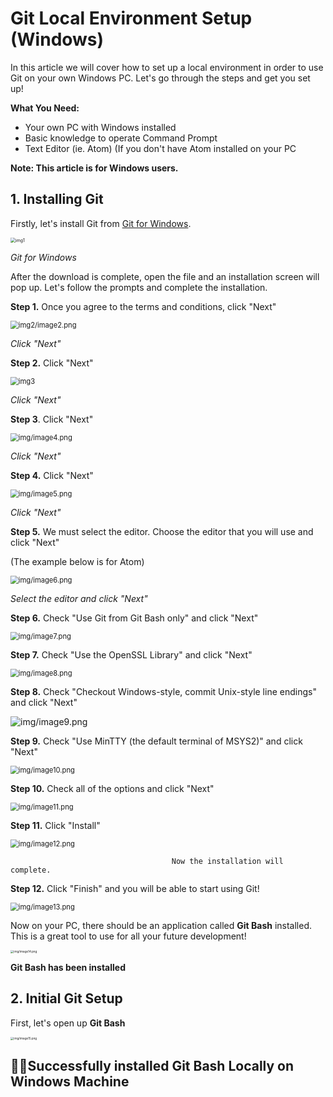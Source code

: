 # Git Local Environment Setup (Windows)

In this article we will cover how to set up a local environment in order to use Git on your own Windows PC. Let's go through the steps and get you set up!

**What You Need:**

- Your own PC with Windows installed
- Basic knowledge to operate Command Prompt
- Text Editor (ie. Atom) (If you don't have Atom installed on your PC

**Note: This article is for Windows users.**

## 1. Installing Git

Firstly, let's install Git from [Git for Windows](https://gitforwindows.org/).

<img src="img/image1.png" alt="img1" style="zoom:50%;" />

*Git for Windows*

After the download is complete, open the file and an installation screen will pop up. Let's follow the prompts and complete the installation.

**Step 1.** Once you agree to the terms and conditions, click "Next"

<img src="img/image2.png" alt="img2/image2.png" style="zoom: 80%;" />

*Click "Next"*

**Step 2.** Click "Next"

<img src="img/image3.png" alt="img3" style="zoom:80%;" />

*Click "Next"*

**Step 3**. Click "Next"

<img src="img/image4.png" alt="img/image4.png" style="zoom:80%;" />

*Click "Next"*

**Step 4.** Click "Next"

<img src="img/image5.png" alt="img/image5.png" style="zoom:80%;" />

*Click "Next"*

**Step 5.** We must select the editor. Choose the editor that you will use and click "Next"

(The example below is for Atom)

<img src="img/image6.png" alt="img/image6.png" style="zoom:80%;" />

*Select the editor and click "Next"*

**Step 6.** Check "Use Git from Git Bash only" and click "Next"

<img src="img/image7.png" alt="img/image7.png" style="zoom:80%;" />

**Step 7.** Check "Use the OpenSSL Library" and click "Next"

<img src="img/image8.png" alt="img/image8.png" style="zoom:80%;" />

**Step 8.** Check "Checkout Windows-style, commit Unix-style line endings" and click "Next"

<img src="img/image9.png" alt="img/image9.png" />

**Step 9.** Check "Use MinTTY (the default terminal of MSYS2)" and click "Next"

<img src="img/image10.png" alt="img/image10.png" style="zoom:80%;" />

**Step 10.** Check all of the options and click "Next"

<img src="img/image11.png" alt="img/image11.png" style="zoom:80%;" />

**Step 11.** Click "Install"

<img src="img/image12.png" alt="img/image12.png" style="zoom:80%;" />

                                        Now the installation will complete.

**Step 12.** Click "Finish" and you will be able to start using Git!

<img src="img/image13.png" alt="img/image13.png" style="zoom:80%;" />

Now on your PC, there should be an application called **Git Bash** installed. This is a great tool to use for all your future development!

<img src="img/image14.png" alt="img/image14.png" style="zoom:33%;" />

**Git Bash has been installed**

## 2. Initial Git Setup

First, let's open up **Git Bash**

<img src="img/image15.png" alt="img/image15.png" style="zoom:33%;" />

## 🥳🎉Successfully installed Git Bash Locally on Windows Machine
